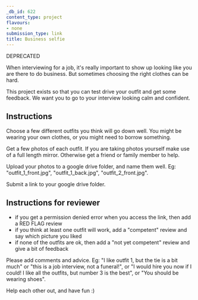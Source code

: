 ```yaml
---
_db_id: 622
content_type: project
flavours:
- none
submission_type: link
title: Business selfie
---
```


DEPRECATED

When interviewing for a job, it's really important to show up looking like you are there to do business. But sometimes choosing the right clothes can be hard.

This project exists so that you can test drive your outfit and get some feedback. We want you to go to your interview looking calm and confident.

## Instructions

Choose a few different outfits you think will go down well. You might be wearing your own clothes, or you might need to borrow something.

Get a few photos of each outfit. If you are taking photos yourself make use of a full length mirror. Otherwise get a friend or family member to help.

Upload your photos to a google drive folder, and name them well. Eg: "outfit_1_front.jpg", "outfit_1_back.jpg", "outfit_2_front.jpg".

Submit a link to your google drive folder.

## Instructions for reviewer

- if you get a permission denied error when you access the link, then add a RED FLAG review
- if you think at least one outfit will work, add a "competent" review and say which picture you liked
- if none of the outfits are ok, then add a "not yet competent" review and give a bit of feedback

Please add comments and advice. Eg: "I like outfit 1, but the tie is a bit much" or "this is a job interview, not a funeral!", or "I would hire you now if I could! I like all the outfits, but number 3 is the best", or "You should be wearing shoes".

Help each other out, and have fun :)
